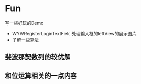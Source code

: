 # Fun
写一些好玩的Demo
- WYWRegisterLoginTextField:处理输入框的leftView的展示图片
- 了解一些算法
## 斐波那契数列的较优解
## 和位运算相关的一点内容


